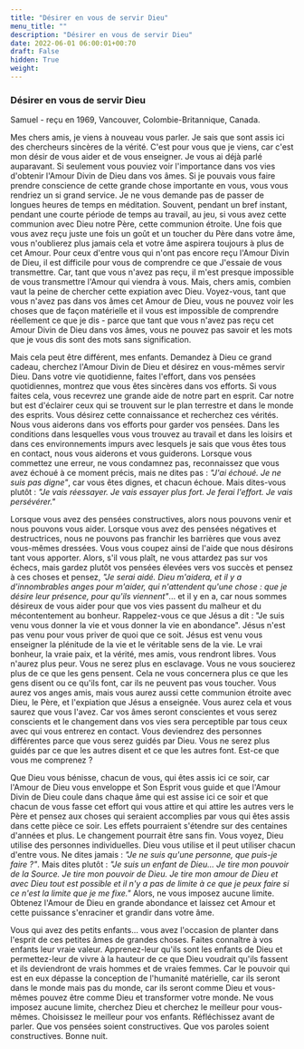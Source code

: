 ```yaml
---
title: "Désirer en vous de servir Dieu"
menu_title: ""
description: "Désirer en vous de servir Dieu"
date: 2022-06-01 06:00:01+00:70
draft: False
hidden: True
weight:
---
```

### Désirer en vous de servir Dieu

Samuel - reçu en 1969, Vancouver, Colombie-Britannique, Canada.

Mes chers amis, je viens à nouveau vous parler. Je sais que sont assis ici des chercheurs sincères de la vérité. C'est pour vous que je viens, car c'est mon désir de vous aider et de vous enseigner. Je vous ai déjà parlé auparavant. Si seulement vous pouviez voir l'importance dans vos vies d'obtenir l'Amour Divin de Dieu dans vos âmes. Si je pouvais vous faire prendre conscience de cette grande chose importante en vous, vous vous rendriez un si grand service. Je ne vous demande pas de passer de longues heures de temps en méditation. Souvent, pendant un bref instant, pendant une courte période de temps au travail, au jeu, si vous avez cette communion avec Dieu notre Père, cette communion étroite. Une fois que vous avez reçu juste une fois un goût et un toucher du Père dans votre âme, vous n'oublierez plus jamais cela et votre âme aspirera toujours à plus de cet Amour. Pour ceux d'entre vous qui n'ont pas encore reçu l'Amour Divin de Dieu, il est difficile pour vous de comprendre ce que J'essaie de vous transmettre. Car, tant que vous n'avez pas reçu, il m'est presque impossible de vous transmettre l'Amour qui viendra à vous. Mais, chers amis, combien vaut la peine de chercher cette expiation avec Dieu. Voyez-vous, tant que vous n'avez pas dans vos âmes cet Amour de Dieu, vous ne pouvez voir les choses que de façon matérielle et il vous est impossible de comprendre réellement ce que je dis - parce que tant que vous n'avez pas reçu cet Amour Divin de Dieu dans vos âmes, vous ne pouvez pas savoir et les mots que je vous dis sont des mots sans signification.

Mais cela peut être différent, mes enfants. Demandez à Dieu ce grand cadeau, cherchez l'Amour Divin de Dieu et désirez en vous-mêmes servir Dieu. Dans votre vie quotidienne, faites l'effort, dans vos pensées quotidiennes, montrez que vous êtes sincères dans vos efforts. Si vous faites cela, vous recevrez une grande aide de notre part en esprit. Car notre but est d'éclairer ceux qui se trouvent sur le plan terrestre et dans le monde des esprits. Vous désirez cette connaissance et recherchez ces vérités. Nous vous aiderons dans vos efforts pour garder vos pensées. Dans les conditions dans lesquelles vous vous trouvez au travail et dans les loisirs et dans ces environnements impurs avec lesquels je sais que vous êtes tous en contact, nous vous aiderons et vous guiderons. Lorsque vous commettez une erreur, ne vous condamnez pas, reconnaissez que vous avez échoué à ce moment précis, mais ne dites pas : *"J'ai échoué. Je ne suis pas digne"*, car vous êtes dignes, et chacun échoue. Mais dites-vous plutôt : *"Je vais réessayer. Je vais essayer plus fort. Je ferai l'effort. Je vais persévérer."*

Lorsque vous avez des pensées constructives, alors nous pouvons venir et nous pouvons vous aider. Lorsque vous avez des pensées négatives et destructrices, nous ne pouvons pas franchir les barrières que vous avez vous-mêmes dressées. Vous vous coupez ainsi de l'aide que nous désirons tant vous apporter. Alors, s'il vous plaît, ne vous attardez pas sur vos échecs, mais gardez plutôt vos pensées élevées vers vos succès et pensez à ces choses et pensez, *"Je serai aidé. Dieu m'aidera, et il y a d'innombrables anges pour m'aider, qui n'attendent qu'une chose : que je désire leur présence, pour qu'ils viennent"*... et il y en a, car nous sommes désireux de vous aider pour que vos vies passent du malheur et du mécontentement au bonheur. Rappelez-vous ce que Jésus a dit : "Je suis venu vous donner la vie et vous donner la vie en abondance". Jésus n'est pas venu pour vous priver de quoi que ce soit. Jésus est venu vous enseigner la plénitude de la vie et le véritable sens de la vie. Le vrai bonheur, la vraie paix, et la vérité, mes amis, vous rendront libres. Vous n'aurez plus peur. Vous ne serez plus en esclavage. Vous ne vous soucierez plus de ce que les gens pensent. Cela ne vous concernera plus ce que les gens disent ou ce qu'ils font, car ils ne peuvent pas vous toucher. Vous aurez vos anges amis, mais vous aurez aussi cette communion étroite avec Dieu, le Père, et l'expiation que Jésus a enseignée. Vous aurez cela et vous saurez que vous l'avez. Car vos âmes seront conscientes et vous serez conscients et le changement dans vos vies sera perceptible par tous ceux avec qui vous entrerez en contact. Vous deviendrez des personnes différentes parce que vous serez guidés par Dieu. Vous ne serez plus guidés par ce que les autres disent et ce que les autres font. Est-ce que vous me comprenez ?

Que Dieu vous bénisse, chacun de vous, qui êtes assis ici ce soir, car l'Amour de Dieu vous enveloppe et Son Esprit vous guide et que l'Amour Divin de Dieu coule dans chaque âme qui est assise ici ce soir et que chacun de vous fasse cet effort qui vous attire et qui attire les autres vers le Père et pensez aux choses qui seraient accomplies par vous qui êtes assis dans cette pièce ce soir. Les effets pourraient s'étendre sur des centaines d'années et plus. Le changement pourrait être sans fin. Vous voyez, Dieu utilise des personnes individuelles. Dieu vous utilise et il peut utiliser chacun d'entre vous. Ne dites jamais : *"Je ne suis qu'une personne, que puis-je faire ?"*. Mais dites plutôt : *"Je suis un enfant de Dieu... Je tire mon pouvoir de la Source. Je tire mon pouvoir de Dieu. Je tire mon amour de Dieu et avec Dieu tout est possible et il n'y a pas de limite à ce que je peux faire si ce n'est la limite que je me fixe."* Alors, ne vous imposez aucune limite. Obtenez l'Amour de Dieu en grande abondance et laissez cet Amour et cette puissance s'enraciner et grandir dans votre âme.

Vous qui avez des petits enfants... vous avez l'occasion de planter dans l'esprit de ces petites âmes de grandes choses. Faites connaître à vos enfants leur vraie valeur. Apprenez-leur qu'ils sont les enfants de Dieu et permettez-leur de vivre à la hauteur de ce que Dieu voudrait qu'ils fassent et ils deviendront de vrais hommes et de vraies femmes. Car le pouvoir qui est en eux dépasse la conception de l'humanité matérielle, car ils seront dans le monde mais pas du monde, car ils seront comme Dieu et vous-mêmes pouvez être comme Dieu et transformer votre monde. Ne vous imposez aucune limite, cherchez Dieu et cherchez le meilleur pour vous-mêmes. Choisissez le meilleur pour vos enfants. Réfléchissez avant de parler. Que vos pensées soient constructives. Que vos paroles soient constructives. Bonne nuit.
